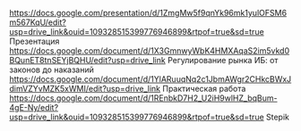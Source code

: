 https://docs.google.com/presentation/d/1ZmgMw5f9qnYk96mk1yulOFSM6m567KqU/edit?usp=drive_link&ouid=109328515399776946899&rtpof=true&sd=true Презентация
https://docs.google.com/document/d/1X3GmnwyWbK4HMXAqaS2im5vkd0BQunET8tnSEYjBQHU/edit?usp=drive_link Регулирование рынка ИБ: от законов до наказаний
https://docs.google.com/document/d/1YlARuuqNq2c1JbmAWgr2CHkcBWxJdimVZYvMZK5xWMI/edit?usp=drive_link Практическая работа
https://docs.google.com/document/d/1REnbkD7H2_U2iH9wlHZ_bqBum-4gE-Ny/edit?usp=drive_link&ouid=109328515399776946899&rtpof=true&sd=true Stepik
